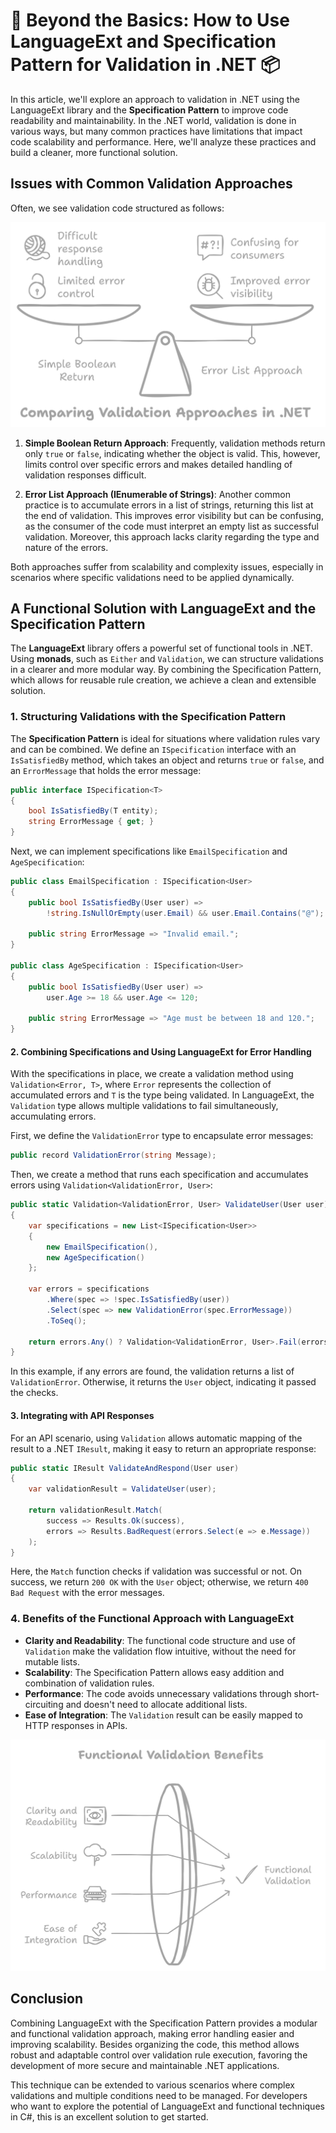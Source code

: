 # 📜 Beyond the Basics: How to Use LanguageExt and Specification Pattern for Validation in .NET 📦

In this article, we'll explore an approach to validation in .NET using the LanguageExt library and the **Specification Pattern** to improve code readability and maintainability. In the .NET world, validation is done in various ways, but many common practices have limitations that impact code scalability and performance. Here, we'll analyze these practices and build a cleaner, more functional solution.

## Issues with Common Validation Approaches

Often, we see validation code structured as follows:

![Comparing validation approaches in .net](assets/image1.png)

1. **Simple Boolean Return Approach**: Frequently, validation methods return only `true` or `false`, indicating whether the object is valid. This, however, limits control over specific errors and makes detailed handling of validation responses difficult.
   
2. **Error List Approach (IEnumerable of Strings)**: Another common practice is to accumulate errors in a list of strings, returning this list at the end of validation. This improves error visibility but can be confusing, as the consumer of the code must interpret an empty list as successful validation. Moreover, this approach lacks clarity regarding the type and nature of the errors.

Both approaches suffer from scalability and complexity issues, especially in scenarios where specific validations need to be applied dynamically.

## A Functional Solution with LanguageExt and the Specification Pattern

The **LanguageExt** library offers a powerful set of functional tools in .NET. Using **monads**, such as `Either` and `Validation`, we can structure validations in a clearer and more modular way. By combining the Specification Pattern, which allows for reusable rule creation, we achieve a clean and extensible solution.

### 1. Structuring Validations with the Specification Pattern

The **Specification Pattern** is ideal for situations where validation rules vary and can be combined. We define an `ISpecification` interface with an `IsSatisfiedBy` method, which takes an object and returns `true` or `false`, and an `ErrorMessage` that holds the error message:

```csharp
public interface ISpecification<T>
{
    bool IsSatisfiedBy(T entity);
    string ErrorMessage { get; }
}
```

Next, we can implement specifications like `EmailSpecification` and `AgeSpecification`:

```csharp
public class EmailSpecification : ISpecification<User>
{
    public bool IsSatisfiedBy(User user) =>
        !string.IsNullOrEmpty(user.Email) && user.Email.Contains("@");

    public string ErrorMessage => "Invalid email.";
}

public class AgeSpecification : ISpecification<User>
{
    public bool IsSatisfiedBy(User user) =>
        user.Age >= 18 && user.Age <= 120;

    public string ErrorMessage => "Age must be between 18 and 120.";
}
```

#### 2. Combining Specifications and Using LanguageExt for Error Handling

With the specifications in place, we create a validation method using `Validation<Error, T>`, where `Error` represents the collection of accumulated errors and `T` is the type being validated. In LanguageExt, the `Validation` type allows multiple validations to fail simultaneously, accumulating errors.

First, we define the `ValidationError` type to encapsulate error messages:

```csharp
public record ValidationError(string Message);
```

Then, we create a method that runs each specification and accumulates errors using `Validation<ValidationError, User>`:

```csharp
public static Validation<ValidationError, User> ValidateUser(User user)
{
    var specifications = new List<ISpecification<User>>
    {
        new EmailSpecification(),
        new AgeSpecification()
    };

    var errors = specifications
        .Where(spec => !spec.IsSatisfiedBy(user))
        .Select(spec => new ValidationError(spec.ErrorMessage))
        .ToSeq();

    return errors.Any() ? Validation<ValidationError, User>.Fail(errors) : Validation<ValidationError, User>.Success(user);
}
```

In this example, if any errors are found, the validation returns a list of `ValidationError`. Otherwise, it returns the `User` object, indicating it passed the checks.

#### 3. Integrating with API Responses

For an API scenario, using `Validation` allows automatic mapping of the result to a .NET `IResult`, making it easy to return an appropriate response:

```csharp
public static IResult ValidateAndRespond(User user)
{
    var validationResult = ValidateUser(user);

    return validationResult.Match(
        success => Results.Ok(success),
        errors => Results.BadRequest(errors.Select(e => e.Message))
    );
}
```

Here, the `Match` function checks if validation was successful or not. On success, we return `200 OK` with the `User` object; otherwise, we return `400 Bad Request` with the error messages.

### 4. Benefits of the Functional Approach with LanguageExt

- **Clarity and Readability**: The functional code structure and use of `Validation` make the validation flow intuitive, without the need for mutable lists.
- **Scalability**: The Specification Pattern allows easy addition and combination of validation rules.
- **Performance**: The code avoids unnecessary validations through short-circuiting and doesn't need to allocate additional lists.
- **Ease of Integration**: The `Validation` result can be easily mapped to HTTP responses in APIs.

![Functional validation benefits](assets/image2.png)

## Conclusion

Combining LanguageExt with the Specification Pattern provides a modular and functional validation approach, making error handling easier and improving scalability. Besides organizing the code, this method allows robust and adaptable control over validation rule execution, favoring the development of more secure and maintainable .NET applications.

This technique can be extended to various scenarios where complex validations and multiple conditions need to be managed. For developers who want to explore the potential of LanguageExt and functional techniques in C#, this is an excellent solution to get started.
